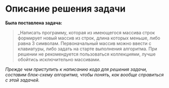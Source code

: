 # **Описание решения задачи**

**Была поставлена задача:** 

>_Написать программу, которая из имеющегося массива строк формирует новый массив из строк, длина которых меньше, либо равна 3 символам. Первоначальный массив можно ввести с клавиатуры, либо задать на старте выполнения алгоритма. При решении не рекомендуется пользоваться коллекциями, лучше обойтись исключительно массивами.

_Прежде чем приступить к написанию кода для решения задачи, составим блок-схему алгоритма, чтобы понять, как вообще справиться с этой задачей._